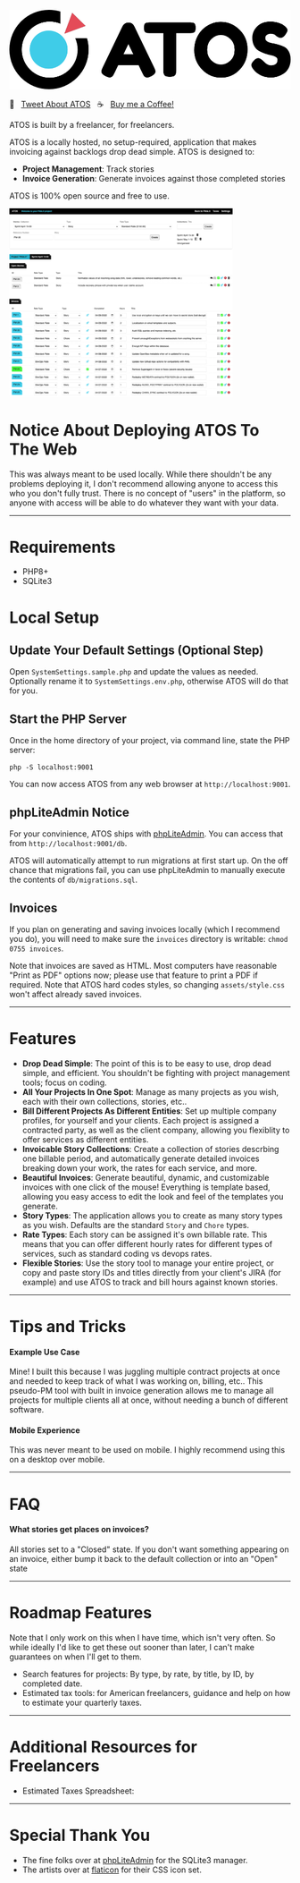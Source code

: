 ![ATOS Logo](assets/atos_logo.png)

💬&nbsp;&nbsp;&nbsp;[Tweet About ATOS](http://twitter.com/intent/tweet?text=Freelancers!+Check+out+ATO+Stories+%2C+a+drop+dead+simple%2C+locally+hosted+story+tracker+and+invoice+generator+designed+for+freelancer+software+developers.&url=https%3A%2F%2Fgithub.com%2Fjbelelieu%2Fato_stories)&nbsp;&nbsp;&nbsp;☕️&nbsp;&nbsp;&nbsp;[Buy me a Coffee!](https://www.buymeacoffee.com/jbelelieu)

ATOS is built by a freelancer, for freelancers.

ATOS is a locally hosted, no setup-required, application that makes invoicing against backlogs drop dead simple. ATOS is designed to:

- **Project Management**: Track stories
- **Invoice Generation**: Generate invoices against those completed stories

ATOS is 100% open source and free to use.

![ATOS Screen Shot](assets/atos_screen.png)

# Notice About Deploying ATOS To The Web

This was always meant to be used locally. While there shouldn't be any problems deploying it, I don't recommend allowing anyone to access this who you don't fully trust. There is no concept of "users" in the platform, so anyone with access will be able to do whatever they want with your data.

-----

# Requirements

- PHP8+
- SQLite3

# Local Setup

## Update Your Default Settings (Optional Step)

Open `SystemSettings.sample.php` and update the values as needed. Optionally rename it to `SystemSettings.env.php`, otherwise ATOS will do that for you.

## Start the PHP Server

Once in the home directory of your project, via command line, state the PHP server:

```
php -S localhost:9001
```

You can now access ATOS from any web browser at `http://localhost:9001`.

## phpLiteAdmin Notice

For your convinience, ATOS ships with [phpLiteAdmin](https://www.phpliteadmin.org/). You can access that from `http://localhost:9001/db`.

ATOS will automatically attempt to run migrations at first start up. On the off chance that migrations fail, you can use phpLiteAdmin to manually execute the contents of `db/migrations.sql`.

## Invoices

If you plan on generating and saving invoices locally (which I recommend you do), you will need to make sure the `invoices` directory is writable: `chmod 0755 invoices`.

Note that invoices are saved as HTML. Most computers have reasonable "Print as PDF" options now; please use that feature to print a PDF if required. Note that ATOS hard codes styles, so changing `assets/style.css` won't affect already saved invoices.

-----

# Features

- **Drop Dead Simple**: The point of this is to be easy to use, drop dead simple, and efficient. You shouldn't be fighting with project management tools; focus on coding.
- **All Your Projects In One Spot**: Manage as many projects as you wish, each with their own collections, stories, etc..
- **Bill Different Projects As Different Entities**: Set up multiple company profiles, for yourself and your clients. Each project is assigned a contracted party, as well as the client company, allowing you flexiblity to offer services as different entities.
- **Invoicable Story Collections**: Create a collection of stories descrbing one billable period, and automatically generate detailed invoices breaking down your work, the rates for each service, and more.
- **Beautiful Invoices**: Generate beautiful, dynamic, and customizable invoices with one click of the mouse! Everything is template based, allowing you easy access to edit the look and feel of the templates you generate.
- **Story Types**: The application allows you to create as many story types as you wish. Defaults are the standard `Story` and `Chore` types.
- **Rate Types**: Each story can be assigned it's own billable rate. This means that you can offer different hourly rates for different types of services, such as standard coding vs devops rates.
- **Flexible Stories**: Use the story tool to manage your entire project, or copy and paste story IDs and titles directly from your client's JIRA (for example) and use ATOS to track and bill hours against known stories.

-----

# Tips and Tricks

#### Example Use Case

Mine! I built this because I was juggling multiple contract projects at once and needed to keep track of what I was working on, billing, etc.. This pseudo-PM tool with built in invoice generation allows me to manage all projects for multiple clients all at once, without needing a bunch of different software.

#### Mobile Experience

This was never meant to be used on mobile. I highly recommend using this on a desktop over mobile.

-----

# FAQ

#### What stories get places on invoices?

All stories set to a "Closed" state. If you don't want something appearing on an invoice, either bump it back to the default collection or into an "Open" state

-----

# Roadmap Features

Note that I only work on this when I have time, which isn't very often. So while ideally I'd like to get these out sooner than later, I can't make guarantees on when I'll get to them.

- Search features for projects: By type, by rate, by title, by ID, by completed date.
- Estimated tax tools: for American freelancers, guidance and help on how to estimate your quarterly taxes.

-----

# Additional Resources for Freelancers

- Estimated Taxes Spreadsheet: 

-----

# Special Thank You

- The fine folks over at [phpLiteAdmin](https://www.phpliteadmin.org/) for the SQLite3 manager.
- The artists over at [flaticon](https://flaticon.com/) for their CSS icon set.